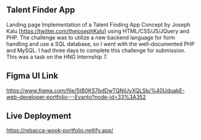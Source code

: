 ## Talent Finder App
Landing page Implementation of a Talent Finding App Concept by Joseph Kalu [https://twitter.com/thejosephKalu] using HTML/CSS/JS/JQuery and PHP. 
The challenge was to utilize a new backend language for form handling and use a SQL database, so I went with the well-documented PHP and MySQL.
I had three days to complete this challenge for submission.
This was a task on the HNG Internship 7.

## Figma UI Link
https://www.figma.com/file/5tB0KS7bdDwTQNiUyXQLSb/%40UduakE-web-developer-portfolio---Evanto?node-id=33%3A352

## Live Deployment
https://rebacca-wook-portfolio.netlify.app/
